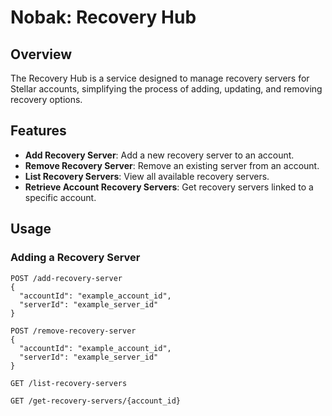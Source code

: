 # Nobak: Recovery Hub

## Overview
The Recovery Hub is a service designed to manage recovery servers for Stellar accounts, simplifying the process of adding, updating, and removing recovery options.

## Features
- **Add Recovery Server**: Add a new recovery server to an account.
- **Remove Recovery Server**: Remove an existing server from an account.
- **List Recovery Servers**: View all available recovery servers.
- **Retrieve Account Recovery Servers**: Get recovery servers linked to a specific account.

## Usage

### Adding a Recovery Server

```shell
POST /add-recovery-server
{
  "accountId": "example_account_id",
  "serverId": "example_server_id"
}

POST /remove-recovery-server
{
  "accountId": "example_account_id",
  "serverId": "example_server_id"
}

GET /list-recovery-servers

GET /get-recovery-servers/{account_id}
```